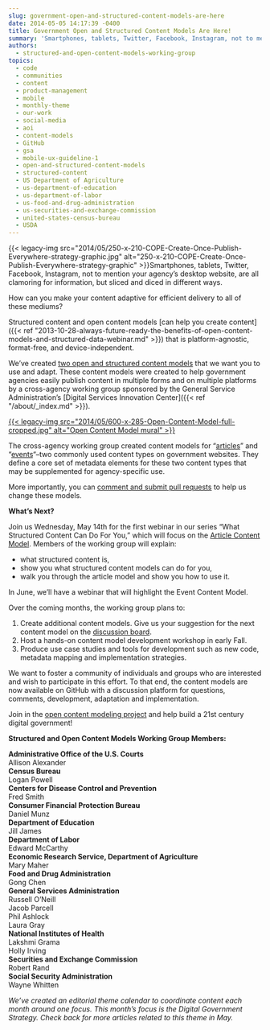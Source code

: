 ```yaml
---
slug: government-open-and-structured-content-models-are-here
date: 2014-05-05 14:17:39 -0400
title: Government Open and Structured Content Models Are Here!
summary: 'Smartphones, tablets, Twitter, Facebook, Instagram, not to mention your agency&#8217;s desktop website, are all clamoring for information, but sliced and diced in different ways. How can you make your content adaptive for efficient delivery to all of these mediums? Structured content and open content models can help you create content that'
authors:
  - structured-and-open-content-models-working-group
topics:
  - code
  - communities
  - content
  - product-management
  - mobile
  - monthly-theme
  - our-work
  - social-media
  - aoi
  - content-models
  - GitHub
  - gsa
  - mobile-ux-guideline-1
  - open-and-structured-content-models
  - structured-content
  - US Department of Agriculture
  - us-department-of-education
  - us-department-of-labor
  - us-food-and-drug-administration
  - us-securities-and-exchange-commission
  - united-states-census-bureau
  - USDA
---
```


{{< legacy-img src="2014/05/250-x-210-COPE-Create-Once-Publish-Everywhere-strategy-graphic.jpg" alt="250-x-210-COPE-Create-Once-Publish-Everywhere-strategy-graphic" >}}Smartphones, tablets, Twitter, Facebook, Instagram, not to mention your agency&#8217;s desktop website, are all clamoring for information, but sliced and diced in different ways.

How can you make your content adaptive for efficient delivery to all of these mediums?

Structured content and open content models [can help you create content]({{< ref "2013-10-28-always-future-ready-the-benefits-of-open-content-models-and-structured-data-webinar.md" >}}) that is platform-agnostic, format-free, and device-independent.

We&#8217;ve created [two open and structured content models](http://gsa.github.io/Open-And-Structured-Content-Models/index.html) that we want you to use and adapt. These content models were created to help government agencies easily publish content in multiple forms and on multiple platforms by a cross-agency working group sponsored by the General Service Administration’s [Digital Services Innovation Center]({{< ref "/about/_index.md" >}}).

[{{< legacy-img src="2014/05/600-x-285-Open-Content-Model-full-cropped.jpg" alt="Open Content Model mural" >}}](https://s3.amazonaws.com/digitalgov/_legacy-img/2014/05/2958-x-1407-Open-Content-Model-full-cropped.jpg)

The cross-agency working group created content models for &#8220;[articles](http://gsa.github.io/Open-And-Structured-Content-Models/models/article-model.html)&#8221; and &#8220;[events](http://gsa.github.io/Open-And-Structured-Content-Models/models/event-model.html)&#8220;–two commonly used content types on government websites. They define a core set of metadata elements for these two content types that may be supplemented for agency-specific use.

More importantly, you can [comment and submit pull requests](http://gsa.github.io/Open-And-Structured-Content-Models/contribute.html) to help us change these models.

**What&#8217;s Next?**

Join us Wednesday, May 14th for the first webinar in our series &#8220;What Structured Content Can Do For You,&#8221; which will focus on the [Article Content Model](http://gsa.github.io/Open-And-Structured-Content-Models/models/article-model.html). Members of the working group will explain:

  * what structured content is,
  * show you what structured content models can do for you,
  * walk you through the article model and show you how to use it.

In June, we’ll have a webinar that will highlight the Event Content Model.

Over the coming months, the working group plans to:

  1. Create additional content models. Give us your suggestion for the next content model on the [discussion board](https://github.com/GSA/Open-And-Structured-Content-Models/issues).
  2. Host a hands-on content model development workshop in early Fall.
  3. Produce use case studies and tools for development such as new code, metadata mapping and implementation strategies.

We want to foster a community of individuals and groups who are interested and wish to participate in this effort. To that end, the content models are now available on GitHub with a discussion platform for questions, comments, development, adaptation and implementation.

Join in the [open content modeling project](https://github.com/GSA/Open-And-Structured-Content-Models/issues) and help build a 21st century digital government!

**Structured and Open Content Models Working Group Members:**

<div class="grid-row">
  <div class="tablet:grid-col-6 first">
    <strong>Administrative Office of the U.S. Courts</strong>
  </div>

  <div class="tablet:grid-col-6">
    Allison Alexander
  </div>
</div>

<div class="grid-row">
  <div class="tablet:grid-col-6 first">
    <strong>Census Bureau</strong>
  </div>

  <div class="tablet:grid-col-6">
    Logan Powell
  </div>
</div>

<div class="grid-row">
  <div class="tablet:grid-col-6 first">
    <strong>Centers for Disease Control and Prevention</strong>
  </div>

  <div class="tablet:grid-col-6">
    Fred Smith
  </div>
</div>

<div class="grid-row">
  <div class="tablet:grid-col-6 first">
    <strong>Consumer Financial Protection Bureau</strong>
  </div>

  <div class="tablet:grid-col-6">
    Daniel Munz
  </div>
</div>

<div class="grid-row">
  <div class="tablet:grid-col-6 first">
    <strong>Department of Education</strong>
  </div>

  <div class="tablet:grid-col-6">
    Jill James
  </div>
</div>

<div class="grid-row">
  <div class="tablet:grid-col-6 first">
    <strong>Department of Labor</strong>
  </div>

  <div class="tablet:grid-col-6">
    Edward McCarthy
  </div>
</div>

<div class="grid-row">
  <div class="tablet:grid-col-6 first">
    <strong>Economic Research Service, Department of Agriculture</strong>
  </div>

  <div class="tablet:grid-col-6">
    Mary Maher
  </div>
</div>

<div class="grid-row">
  <div class="tablet:grid-col-6 first">
    <strong>Food and Drug Administration</strong>
  </div>

  <div class="tablet:grid-col-6">
    Gong Chen
  </div>
</div>

<div class="grid-row">
  <div class="tablet:grid-col-6 first">
    <strong>General Services Administration</strong>
  </div>

  <div class="tablet:grid-col-6">
    Russell O&#8217;Neill<br /> Jacob Parcell<br /> Phil Ashlock<br /> Laura Gray
  </div>
</div>

<div class="grid-row">
  <div class="tablet:grid-col-6 first">
    <strong>National Institutes of Health</strong>
  </div>

  <div class="tablet:grid-col-6">
    Lakshmi Grama<br /> Holly Irving
  </div>
</div>

<div class="grid-row">
  <div class="tablet:grid-col-6 first">
    <strong>Securities and Exchange Commission</strong>
  </div>

  <div class="tablet:grid-col-6">
    Robert Rand
  </div>
</div>

<div class="grid-row">
  <div class="tablet:grid-col-6 first">
    <strong>Social Security Administration</strong>
  </div>

  <div class="tablet:grid-col-6">
    Wayne Whitten
  </div>
</div>

_We&#8217;ve created an editorial theme calendar to coordinate content each month around one focus. This month&#8217;s focus is the Digital Government Strategy. Check back for more articles related to this theme in May._

